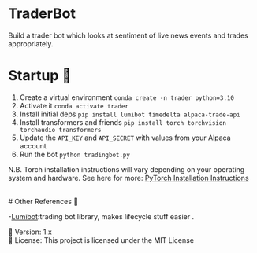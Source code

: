 # TraderBot
Build a trader bot which looks at sentiment of live news events and trades appropriately. 

# Startup 🚀
1. Create a virtual environment `conda create -n trader python=3.10` 
2. Activate it `conda activate trader`
3. Install initial deps `pip install lumibot timedelta alpaca-trade-api`
4. Install transformers and friends `pip install torch torchvision torchaudio transformers` 
5. Update the `API_KEY` and `API_SECRET` with values from your Alpaca account 
6. Run the bot `python tradingbot.py`

<p>N.B. Torch installation instructions will vary depending on your operating system and hardware. See here for more: 
<a href="https://pytorch.org/">PyTorch Installation Instructions</a></p>

</br>
# Other References 🔗

<p>-<a href="https://github.com/Lumiwealth/lumibot">Lumibot</a>:trading bot library, makes lifecycle stuff easier .</p>

📅 Version: 1.x<br />
📜 License: This project is licensed under the MIT License </br>
